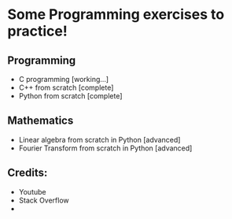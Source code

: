 # Some Programming exercises to practice!

## Programming
- C programming [working...]
- C++ from scratch [complete]
- Python from scratch [complete]

## Mathematics 
- Linear algebra from scratch in Python [advanced]
- Fourier Transform from scratch in Python [advanced]



## Credits:
- Youtube
- Stack Overflow
- 
